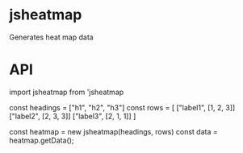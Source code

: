 # jsheatmap
Generates heat map data 

# API
import jsheatmap from 'jsheatmap

const headings = ["h1", "h2", "h3"]
const rows = [
  ["label1", [1, 2, 3]]
  ["label2", [2, 3, 3]]
  ["label3", [2, 1, 1]]
]


const heatmap = new jsheatmap(headings, rows)
const data = heatmap.getData();
